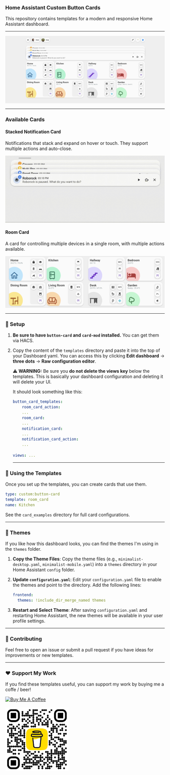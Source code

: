 ### Home Assistant Custom Button Cards

This repository contains templates for a modern and responsive Home Assistant dashboard.

-----

![alt text](img/example.png)

-----

### Available Cards

#### Stacked Notification Card
Notifications that stack and expand on hover or touch. They support multiple actions and auto-close.

![alt text](img/stacked_notifications.gif)


#### Room Card
A card for controlling multiple devices in a single room, with multiple actions available.

![alt text](img/room_card.png)

-----

### 🚀 Setup 

1.  **Be sure to have `button-card` and `card-mod` installed.** You can get them via HACS.

2.  Copy the content of the `templates` directory and paste it into the top of your Dashboard yaml. You can access this by clicking **Edit dashboard** -\> **three dots** -\> **Raw configuration editor**.

    ⚠️ **WARNING:** Be sure you **do not delete the views key** below the templates. This is basically your dashboard configuration and deleting it will delete your  UI.

    It should look something like this:

    ``` yaml
    button_card_templates:
        room_card_action:
        ...
        room_card:
        ...
        notification_card:
        ...
        notification_card_action:
        ...

    views: ...  
    ```
    -----

### 🧩 Using the Templates

Once you set up the templates, you can create cards that use them.

```yaml
type: custom:button-card
template: room_card
name: Kitchen
```

See the `card_examples` directory for full card configurations.

-----

### 🎨 Themes

If you like how this dashboard looks, you can find the themes I'm using in the `themes` folder.

1.  **Copy the Theme Files**: Copy the theme files (e.g., `minimalist-desktop.yaml`, `minimalist-mobile.yaml`) into a `themes` directory in your Home Assistant `config` folder.

2.  **Update `configuration.yaml`**: Edit your `configuration.yaml` file to enable the themes and point to the directory. Add the following lines:

    ```yaml
    frontend:
      themes: !include_dir_merge_named themes
    ```

3.  **Restart and Select Theme**: After saving `configuration.yaml` and restarting Home Assistant, the new themes will be available in your user profile settings.

-----

### 🙏 Contributing

Feel free to open an issue or submit a pull request if you have ideas for improvements or new templates.

---

### ❤️ Support My Work

If you find these templates useful, you can support my work by buying me a coffe / beer!


<a href="https://www.buymeacoffee.com/polamoros" target="_blank"><img src="https://cdn.buymeacoffee.com/buttons/v2/default-yellow.png" alt="Buy Me A Coffee" style="height: 60px !important;width: 217px !important;" ></a>
<br/><br/>
<img src="img/qr-code.png" alt="QR Code" width="200" height="200">
